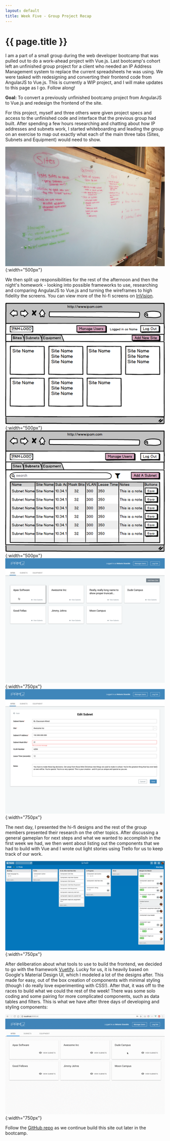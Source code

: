 ```yaml
---
layout: default
title: Week Five - Group Project Recap
---
```


# {{ page.title }}

I am a part of a small group during the web developer bootcamp that was pulled out to do a work-ahead project with Vue.js. Last bootcamp's cohort left an unfinished group project for a client who needed an IP Address Management system to replace the current spreadsheets he was using. We were tasked with redesigning and converting their frontend code from AngularJS to Vue.js. This is currently a WIP project, and I will make updates to this page as I go. Follow along!

<strong>Goal:</strong> To convert a previously unfinished bootcamp project from AngularJS to Vue.js and redesign the frontend of the site.

For this project, myself and three others were given project specs and access to the unfinished code and interface that the previous group had built.  After spending a few hours researching and chatting about how IP addresses and subnets work, I started whiteboarding and leading the group on an exercise to map out exactly what each of the main three tabs (Sites, Subnets and Equipment) would need to show.

![Whiteboarding](/app/projects/ipam/ipam-1.jpg){:width="500px"}

We then split up responsibilities for the rest of the afternoon and then the night's homework - looking into possible frameworks to use, researching and comparing AngularJS to Vue.js and turning the wireframes to high fidelity the screens.  You can view more of the hi-fi screens on <a href="https://invis.io/9RDZERRV8">InVision</a>.

![Wireframe of home page](/app/projects/ipam/ipam-wireframe-1.png){:width="500px"}
![Wireframe of data table](/app/projects/ipam/ipam-wireframe-2.png){:width="500px"}
![Hi-fi of home page](/app/projects/ipam/ipam-hifi-1.png){:width="750px"}
![Hi-fi of form](/app/projects/ipam/ipam-hifi-2.png){:width="750px"}

The next day, I presented the hi-fi designs and the rest of the group members presented their research on the other topics.  After discussing a general gameplan for next steps and what we wanted to accomplish in the first week we had, we then went about listing out the components that we had to build with Vue and I wrote out light stories using Trello for us to keep track of our work.

![IPAM Trello board](/app/projects/ipam/ipam-trello.png){:width="750px"}

After deliberation about what tools to use to build the frontend, we decided to go with the framework <a href="https://vuetifyjs.com/">Vuetify</a>.  Lucky for us, it is heavily based on Google's Material Design UI, which I modeled a lot of the designs after.  This made for easy, out of the box creation of components with minimal styling (though I do really love experimenting with CSS!).  After that, it was off to the races to build what we could the rest of the week!  There was some solo coding and some pairing for more complicated components, such as data tables and filters.  This is what we have after three days of developing and styling components:

![.gif of app progress](/app/projects/ipam/ipam-recording-1.gif){:width="750px"}

Follow the <a href="https://github.com/melanieps1/ipam-team">GitHub repo</a> as we continue build this site out later in the bootcamp.